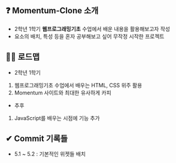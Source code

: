## ❓ Momentum-Clone 소개 
- 2학년 1학기 <b>웹프로그래밍기초</b> 수업에서 배운 내용을 활용해보고자 작성
- 요소의 배치, 특성 등을 혼자 공부해보고 싶어 무작정 시작한 프로젝트

## 🙋‍♀️ 로드맵 
- 2학년 1학기
1. 웹프로그래밍기초 수업에서 배우는 HTML, CSS 위주 활용
2. Momentum 사이트와 최대한 유사하게 카피
- 추후
1. JavaScript를 배우는 시점에 기능 추가

## ✔ Commit 기록들
- 5.1 ~ 5.2 : 기본적인 위젯들 배치